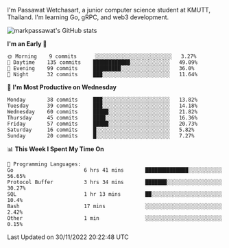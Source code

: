 
I'm Passawat Wetchasart, a junior computer science student at KMUTT, Thailand. I'm learning Go, gRPC, and web3 development.


![markpassawat's GitHub stats](https://github-readme-stats.vercel.app/api?username=markpassawat&show_icons=true&theme=radical)

<!--START_SECTION:waka-->
**I'm an Early 🐤** 

```text
🌞 Morning    9 commits      ░░░░░░░░░░░░░░░░░░░░░░░░░   3.27% 
🌆 Daytime    135 commits    ████████████░░░░░░░░░░░░░   49.09% 
🌃 Evening    99 commits     █████████░░░░░░░░░░░░░░░░   36.0% 
🌙 Night      32 commits     ███░░░░░░░░░░░░░░░░░░░░░░   11.64%

```
📅 **I'm Most Productive on Wednesday** 

```text
Monday       38 commits     ███░░░░░░░░░░░░░░░░░░░░░░   13.82% 
Tuesday      39 commits     ███░░░░░░░░░░░░░░░░░░░░░░   14.18% 
Wednesday    60 commits     █████░░░░░░░░░░░░░░░░░░░░   21.82% 
Thursday     45 commits     ████░░░░░░░░░░░░░░░░░░░░░   16.36% 
Friday       57 commits     █████░░░░░░░░░░░░░░░░░░░░   20.73% 
Saturday     16 commits     █░░░░░░░░░░░░░░░░░░░░░░░░   5.82% 
Sunday       20 commits     █░░░░░░░░░░░░░░░░░░░░░░░░   7.27%

```


📊 **This Week I Spent My Time On** 

```text
💬 Programming Languages: 
Go                       6 hrs 41 mins       ██████████████░░░░░░░░░░░   56.65% 
Protocol Buffer          3 hrs 34 mins       ███████░░░░░░░░░░░░░░░░░░   30.27% 
SQL                      1 hr 13 mins        ██░░░░░░░░░░░░░░░░░░░░░░░   10.4% 
Bash                     17 mins             ░░░░░░░░░░░░░░░░░░░░░░░░░   2.42% 
Other                    1 min               ░░░░░░░░░░░░░░░░░░░░░░░░░   0.15%

```


 Last Updated on 30/11/2022 20:22:48 UTC
<!--END_SECTION:waka-->

<!--
**markpassawat/markpassawat** is a ✨ _special_ ✨ repository because its `README.md` (this file) appears on your GitHub profile.

Here are some ideas to get you started:

- 🔭 I’m currently working on ...
- 🌱 I’m currently learning ...
- 👯 I’m looking to collaborate on ...
- 🤔 I’m looking for help with ...
- 💬 Ask me about ...
- 📫 How to reach me: ...
- 😄 Pronouns: He/Him
- ⚡ Fun fact: ...
-->
